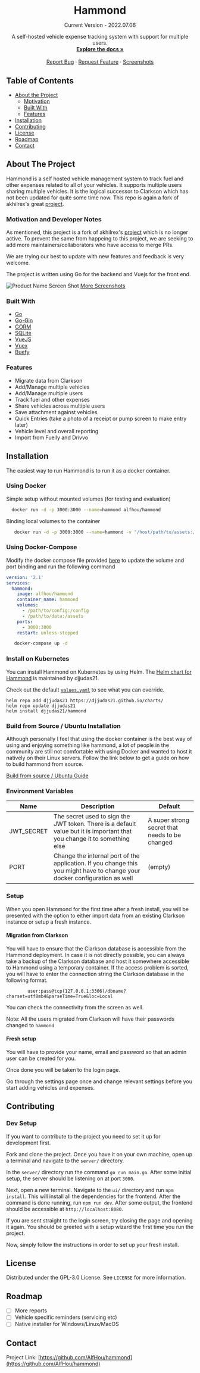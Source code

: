 <p align="center">
  <h1 align="center" style="margin-bottom:0">Hammond</h1>
  <p align="center">Current Version - 2022.07.06</p>

  <p align="center">
    A self-hosted vehicle expense tracking system with support for multiple users.
    <br />
    <a href="https://github.com/AlfHou/hammond"><strong>Explore the docs »</strong></a>
    <br />
    <br />
    <a href="https://github.com/AlfHou/hammond/issues">Report Bug</a>
    ·
    <a href="https://github.com/AlfHou/hammond/issues">Request Feature</a>
        ·
    <a href="Screenshots.md">Screenshots</a>
  </p>
</p>

<!-- TABLE OF CONTENTS -->

## Table of Contents

- [About the Project](#about-the-project)
  - [Motivation](#motivation)
  - [Built With](#built-with)
  - [Features](#features)
- [Installation](#installation)
- [Contributing](#contributing)
- [License](#license)
- [Roadmap](#roadmap)
- [Contact](#contact)

<!-- ABOUT THE PROJECT -->

## About The Project

Hammond is a self hosted vehicle management system to track fuel and other 
expenses related to all of your vehicles. 
It supports multiple users sharing multiple vehicles. 
It is the logical successor to Clarkson which has not been updated for quite some time now. 
This repo is again a fork of akhilrex's great [project](https://github.com/akhilrex/hammond).

### Motivation and Developer Notes

As mentioned, this project is a fork of 
akhilrex's [project](https://github.com/akhilrex/hammond) which is no longer active. 
To prevent the same from happeing to this project, we are seeking to add more 
maintainers/collaborators who have access to merge PRs.

We are trying our best to update with new features and feedback is very welcome.

The project is written using Go for the backend and Vuejs for the front end. 

![Product Name Screen Shot][product-screenshot] [More Screenshots](Screenshots.md)

### Built With

- [Go](https://golang.org/)
- [Go-Gin](https://github.com/gin-gonic/gin)
- [GORM](https://github.com/go-gorm/gorm)
- [SQLite](https://www.sqlite.org/index.html)
- [VueJS](https://vuejs.org/)
- [Vuex](https://vuex.vuejs.org/)
- [Buefy](https://buefy.org/)

### Features

- Migrate data from Clarkson
- Add/Manage multiple vehicles
- Add/Manage multiple users
- Track fuel and other expenses
- Share vehicles across multiple users
- Save attachment against vehicles
- Quick Entries (take a photo of a receipt or pump screen to make entry later)
- Vehicle level and overall reporting
- Import from Fuelly and Drivvo

## Installation

The easiest way to run Hammond is to run it as a docker container.

### Using Docker

Simple setup without mounted volumes (for testing and evaluation)

```sh
  docker run -d -p 3000:3000 --name=hammond alfhou/hammond
```

Binding local volumes to the container

```sh
   docker run -d -p 3000:3000 --name=hammond -v "/host/path/to/assets:/assets" -v "/host/path/to/config:/config"  alfhou/hammond
```

### Using Docker-Compose

Modify the docker compose file provided [here](https://github.com/alfhou/hammond/blob/master/docker-compose.yml) 
to update the volume and port binding and run the following command

```yaml
version: '2.1'
services:
  hammond:
    image: alfhou/hammond
    container_name: hammond
    volumes:
      - /path/to/config:/config
      - /path/to/data:/assets
    ports:
      - 3000:3000
    restart: unless-stopped
```

```sh
   docker-compose up -d
```

### Install on Kubernetes

You can install Hammond on Kubernetes by using Helm. The
[Helm chart for Hammond](https://github.com/djjudas21/charts/tree/main/charts/hammond)
is maintained by djjudas21.

Check out the default [`values.yaml`](https://github.com/djjudas21/charts/blob/main/charts/hammond/values.yaml)
to see what you can override.

```console
helm repo add djjudas21 https://djjudas21.github.io/charts/
helm repo update djjudas21
helm install djjudas21/hammond
```

### Build from Source / Ubuntu Installation

Although personally I feel that using the docker container is the best way of using 
and enjoying something like hammond, a lot of people in the community are still not 
comfortable with using Docker and wanted to host it natively on their Linux servers.
Follow the link below to get a guide on how to build hammond from source.

[Build from source / Ubuntu Guide](docs/ubuntu-install.md)

### Environment Variables

| Name | Description                                                                                                                | Default |
| ---- | -------------------------------------------------------------------------------------------------------------------------- | ------- |
| JWT_SECRET | The secret used to sign the JWT token. There is a default value but it is important that you change it to something else| A super strong secret that needs to be changed | 
| PORT | Change the internal port of the application. If you change this you might have to change your docker configuration as well | (empty) |

### Setup

When you open Hammond for the first time after a fresh install, you will be presented with the option to either import data from an existing Clarkson instance or setup a fresh instance.

#### Migration from Clarkson

You will have to ensure that the Clarkson database is accessible from the Hammond deployment. In case it is not directly possible, you can always take a backup of the Clarkson database and host it somewhere accessible to Hammond using a temporary container. If the access problem is sorted, you will have to enter the connection string the Clarkson database in the following format.

```
        user:pass@tcp(127.0.0.1:3306)/dbname?charset=utf8mb4&parseTime=True&loc=Local
```

You can check the connectivity from the screen as well.

Note: All the users migrated from Clarkson will have their passwords changed to `hammond`

#### Fresh setup

You will have to provide your name, email and password so that an admin user can be created for you.

Once done you will be taken to the login page.

Go through the settings page once and change relevant settings before you start adding vehicles and expenses.

## Contributing

### Dev Setup

If you want to contribute to the project you need to set it up
for development first.

Fork and clone the project. Once you have it on your own machine,
open up a terminal and navigate to the `server/` directory.

In the `server/` directory run the command `go run main.go`.
After some initial
setup, the server should be listening on at port `3000`.

Next, open a new terminal. Navigate to the `ui/` directory and run `npm install`.
This will install all the dependencies for the frontend.
After the command is done running, run `npm run dev`. After some output, the
frontend should be accessible at `http://localhost:8080`.

If you are sent straight to the login screen, try closing the page and opening
it again. You should be greeted with a setup wizard the first time you run the
project.

Now, simply follow the instructions in order to set up your fresh install.

## License

Distributed under the GPL-3.0 License. See `LICENSE` for more information.

## Roadmap

- [ ] More reports
- [ ] Vehicle specific reminders (servicing etc)
- [ ] Native installer for Windows/Linux/MacOS

<!-- CONTACT -->

## Contact

Project Link: [https://github.com/AlfHou/hammond](https://github.com/AlfHou/hammond)

[product-screenshot]: images/screenshot.jpg
